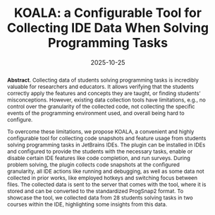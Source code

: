 ---
title: "KOALA: a Configurable Tool for Collecting IDE Data When Solving Programming Tasks"
authors: '<i>Daniil Karol, Elizaveta Artser, Ilya Vlasov, Yaroslav Golubev, Hieke Keuning, and Anastasiia Birillo</i>'
status: "accepted"
collection: publications
permalink: /publications/2025-10-25-koala
date: 2025-10-25
venue: "<b>CompEd</b>"
counter_id: 'C21'
abstract: "<p><b>Abstract</b>. Collecting data of students solving programming tasks is incredibly valuable for researchers and educators. It allows verifying that the students correctly apply the features and concepts they are taught, or finding students’ misconceptions. However, existing data collection tools have limitations, e.g., no control over the granularity of the collected code, not collecting the specific events of the programming environment used, and overall being hard to configure.</p><p>To overcome these limitations, we propose KOALA, a convenient and highly configurable tool for collecting code snapshots and feature usage from students solving programming tasks in JetBrains IDEs. The plugin can be installed in IDEs and configured to provide the students with the necessary tasks, enable or disable certain IDE features like code completion, and run surveys. During problem solving, the plugin collects code snapshots at the configured granularity, all IDE actions like running and debugging, as well as some data not collected in prior works, like employed hotkeys and switching focus between files. The collected data is sent to the server that comes with the tool, where it is stored and can be converted to the standardized ProgSnap2 format. To showcase the tool, we collected data from 28 students solving tasks in two courses within the IDE, highlighting some insights from this data.</p>"
---